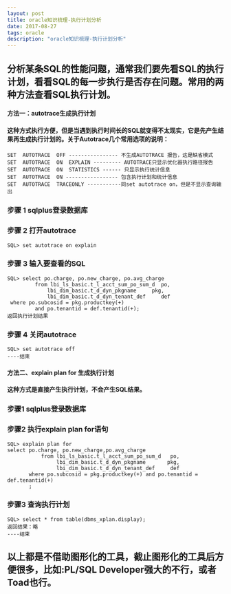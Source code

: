 ```yaml
---
layout: post
title: oracle知识梳理-执行计划分析
date: 2017-08-27
tags: oracle 
description: "oracle知识梳理-执行计划分析"
---
```


## 分析某条SQL的性能问题，通常我们要先看SQL的执行计划，看看SQL的每一步执行是否存在问题。常用的两种方法查看SQL执行计划。
#### 方法一：autotrace生成执行计划

#### 这种方式执行方便，但是当遇到执行时间长的SQL就变得不太现实，它是先产生结果再生成执行计划的。关于Autotrace几个常用选项的说明：
```
SET  AUTOTRACE  OFF ---------------- 不生成AUTOTRACE 报告，这是缺省模式
SET  AUTOTRACE  ON  EXPLAIN --------- AUTOTRACE只显示优化器执行路径报告
SET  AUTOTRACE  ON  STATISTICS ------ 只显示执行统计信息
SET  AUTOTRACE  ON ----------------- 包含执行计划和统计信息
SET  AUTOTRACE  TRACEONLY -----------同set autotrace on，但是不显示查询输出
```

### 步骤 1 sqlplus登录数据库
### 步骤 2 打开autotrace
```
SQL> set autotrace on explain
```
### 步骤 3 输入要查看的SQL
```
SQL> select po.charge, po.new_charge, po.avg_charge
         from lbi_ls_basic.t_l_acct_sum_po_sum_d  po,
             lbi_dim_basic.t_d_dyn_pkgname     pkg,
             lbi_dim_basic.t_d_dyn_tenant_def     def
 where po.subcosid = pkg.productkey(+)
         and po.tenantid = def.tenantid(+); 
返回执行计划结果
```
### 步骤 4 关闭autotrace
```
SQL> set autotrace off
----结束
```

#### 方法二、explain plan for 生成执行计划

#### 这种方式是直接产生执行计划，不会产生SQL结果。

### 步骤1 sqlplus登录数据库
### 步骤2 执行explain plan for语句
```
SQL> explain plan for 
select po.charge, po.new_charge,po.avg_charge
           from lbi_ls_basic.t_l_acct_sum_po_sum_d   po,
                lbi_dim_basic.t_d_dyn_pkgname       pkg,
                lbi_dim_basic.t_d_dyn_tenant_def     def
       where po.subcosid = pkg.productkey(+) and po.tenantid = def.tenantid(+)
       ;
```       
### 步骤3 查询执行计划
```
SQL> select * from table(dbms_xplan.display);
返回结果：略
----结束
```

## 以上都是不借助图形化的工具，截止图形化的工具后方便很多，比如:PL/SQL Developer强大的不行，或者Toad也行。